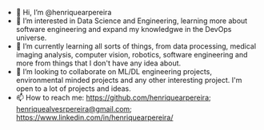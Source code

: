 - 👋 Hi, I’m @henriquearpereira
- 👀 I’m interested in Data Science and Engineering, learning more about software engineering and expand my knowledgwe in the DevOps universe.
- 🌱 I’m currently learning all sorts of things, from data processing, medical imaging analysis, computer vision, robotics, software engineering and more from things that I don't have any idea about.
- 💞️ I’m looking to collaborate on ML/DL engineering projects, environmental minded projects and any other interesting project. I'm open to a lot of projects and ideas.
- 📫 How to reach me: https://github.com/henriquearpereira; henriquealvesrpereira@gmail.com; https://www.linkedin.com/in/henriquearpereira/

<!---
henriquearpereira/henriquearpereira is a ✨ special ✨ repository because its `README.md` (this file) appears on your GitHub profile.
You can click the Preview link to take a look at your changes.
--->

